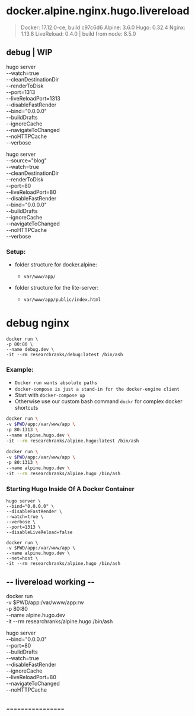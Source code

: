 # docker.alpine.nginx.hugo.livereload #

 > Docker: 17.12.0-ce, build c97c6d6
 > Alpine: 3.6.0
 > Hugo: 0.32.4
 > Nginx: 1.13.8
 > LiveReload: 0.4.0 | build from node: 8.5.0 


## debug | WIP ##


hugo server \
--watch=true \
--cleanDestinationDir \
--renderToDisk \
--port=1313 \
--liveReloadPort=1313 \
--disableFastRender \
--bind="0.0.0.0" \
--buildDrafts \
--ignoreCache \
--navigateToChanged \
--noHTTPCache \
--verbose



hugo server \
--source="blog" \
--watch=true \
--cleanDestinationDir \
--renderToDisk \
--port=80 \
--liveReloadPort=80 \
--disableFastRender \
--bind="0.0.0.0" \
--buildDrafts \
--ignoreCache \
--navigateToChanged \
--noHTTPCache \
--verbose








### Setup: ###
 - folder structure for docker.alpine:
    - ``var/www/app/``

 - folder structure for the lite-server:
    -  ``var/www/app/public/index.html``


# debug nginx #

```
docker run \
-p 80:80 \
--name debug.dev \
-it --rm researchranks/debug:latest /bin/ash
```




### Example: ###

 - ``Docker run wants absolute paths``
 - ``docker-compose is just a stand-in for the docker-engine client``
 - Start with ``docker-compose up``
 - Otherwise use our custom bash command ``dockr`` for complex docker shortcuts

```bash
docker run \
-v $PWD/app:/var/www/app \
-p 80:1313 \
--name alpine.hugo.dev \
-it --rm researchranks/alpine.hugo:latest /bin/ash
```

```bash
docker run \
-v $PWD/app:/var/www/app \
-p 80:1313 \
--name alpine.hugo.dev \
-it --rm researchranks/alpine.hugo /bin/ash
```

### Starting Hugo Inside Of A Docker Container ###

```
hugo server \
--bind="0.0.0.0" \
--disableFastRender \
--watch=true \
--verbose \
--port=1313 \
--disableLiveReload=false
```
```
docker run \
-v $PWD/app:/var/www/app \
--name alpine.hugo.dev \
--net=host \ 
-it --rm researchranks/alpine.hugo /bin/ash
```

## -- livereload working -- ##

docker run \
-v $PWD/app:/var/www/app:rw \
-p 80:80 \
--name alpine.hugo.dev \
-it --rm researchranks/alpine.hugo /bin/ash

hugo server \
--bind="0.0.0.0" \
--port=80 \
--buildDrafts \
--watch=true \
--disableFastRender \
--ignoreCache \
--liveReloadPort=80 \
--navigateToChanged \
--noHTTPCache

## ---------------- ##



